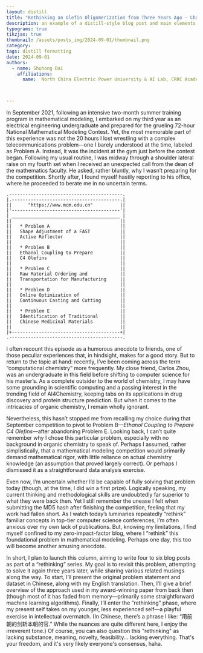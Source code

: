 ```yaml
---
layout: distill
title: "Rethinking an Olefin Oligomerization from Three Years Ago – Chapter 0: Preface"
description: an example of a distill-style blog post and main elements
typograms: true
tikzjax: true
thumbnail: /assets/posts_img/2024-09-01/thumbnail.png
category: 
tags: distill formatting
date: 2024-09-01
authors:
  - name: Shuhong Dai
    affiliations:
      name:  North China Electric Power University & AI Lab, CRRC Academy



---
```




In September 2021, following an intensive two-month summer training program in mathematical modeling, I embarked on my third year as an electrical engineering undergraduate and prepared for the grueling 72-hour National Mathematical Modeling Contest. Yet, the most memorable part of this experience was not the 20 hours I lost wrestling with a complex telecommunications problem—one I barely understood at the time, labeled as Problem  A. Instead, it was the incident at the gym just before the contest began. Following my usual routine, I was midway through a shoulder lateral raise on my fourth set when I received an unexpected call from the dean of the mathematics faculty. He asked, rather bluntly, why I wasn’t preparing for the competition. Shortly after, I found myself hastily reporting to his office, where he proceeded to berate me in no uncertain terms.

```typograms
.------------------------------------------.
|.----------------------------------------.|
||      "https://www.mcm.edu.cn"          ||
|'----------------------------------------'|
| ________________________________________ |
||                                        ||
||   * Problem A                          ||
||   Shape Adjustment of a FAST           ||
||   Active Reflector                     ||
||                                        ||
||   * Problem B                          ||
||   Ethanol Coupling to Prepare          ||
||   C4 Olefins                           ||
||                                        ||
||   * Problem C                          ||
||   Raw Material Ordering and            ||
||   Transportation for Manufacturing     ||
||                                        ||
||   * Problem D                          ||
||   Online Optimization of               ||
||   Continuous Casting and Cutting       ||
||                                        ||
||   * Problem E                          ||
||   Identification of Traditional        ||
||   Chinese Medicinal Materials          ||
||                                        ||
|+----------------------------------------+|
.------------------------------------------.
```
I often recount this episode as a humorous anecdote to friends, one of those peculiar experiences that, in hindsight, makes for a good story. But to return to the topic at hand: recently, I’ve been coming across the term “computational chemistry” more frequently. My close friend, Carlos Zhou, was an undergraduate in this field before shifting to computer science for his master’s. As a complete outsider to the world of chemistry, I may have some grounding in scientific computing and a passing interest in the trending field of AI4Chemistry, keeping tabs on its applications in drug discovery and protein structure prediction. But when it comes to the intricacies of organic chemistry, I remain wholly ignorant.



Nevertheless, this hasn’t stopped me from recalling my choice during that September competition to pivot to Problem B—*Ethanol Coupling to Prepare C4 Olefins*—after abandoning Problem E. Looking back, I can’t quite remember why I chose this particular problem, especially with no background in organic chemistry to speak of. Perhaps I assumed, rather simplistically, that a mathematical modeling competition would primarily demand mathematical rigor, with little reliance on actual chemistry knowledge (an assumption that proved largely correct). Or perhaps I dismissed it as a straightforward data analysis exercise.

Even now, I’m uncertain whether I’d be capable of fully solving that problem today (though, at the time, I did win a first prize). Logically speaking, my current thinking and methodological skills are undoubtedly far superior to what they were back then. Yet I still remember the unease I felt when submitting the MD5 hash after finishing the competition, feeling that my work had fallen short. As I watch today’s luminaries repeatedly “rethink” familiar concepts in top-tier computer science conferences, I’m often anxious over my own lack of publications. But, knowing my limitations, I find myself confined to my zero-impact-factor blog, where I “rethink” this foundational problem in mathematical modeling. Perhaps one day, this too will become another amusing anecdote.

In short, I plan to launch this column, aiming to write four to six blog posts as part of a “rethinking” series. My goal is to revisit this problem, attempting to solve it again three years later, while sharing various related musings along the way. To start, I’ll present the original problem statement and dataset in Chinese, along with my English translation. Then, I’ll give a brief overview of the approach used in my award-winning paper from back then (though most of it has faded from memory—primarily some straightforward machine learning algorithms). Finally, I’ll enter the “rethinking” phase, where my present self takes on my younger, less experienced self—a playful exercise in intellectual overmatch. (In Chinese, there’s a phrase I like: “用前朝的剑斩本朝的官.” While the nuances are quite different here, I enjoy the irreverent tone.) Of course, you can also question this "rethinking" as lacking substance, meaning, novelty, feasibility... lacking everything. That's your freedom, and it's very likely everyone's consensus, haha.
